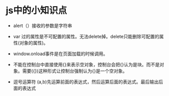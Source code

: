 # js中的小知识点

* alert（）接收的参数是字符串

* var 过的属性是不可配置的属性。无法delete掉。delete只能删除可配置的属性(对象的属性)。

* window.onload事件是在页面加载的时候调用。

* 不能在控制台中直接使用{}来表示空对象，控制台会把{}认为是块。而不是对象。需要({})这种形式让控制台强制认为{}是一个空对象。

* 逗号运算符 (a,b)先运算前面的表达式，然后运算后面的表达式。最后输出后面的表达式